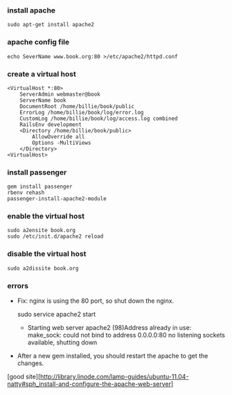 ### install apache 

    sudo apt-get install apache2

### apache config file

    echo SeverName www.book.org:80 >/etc/apache2/httpd.conf

### create a virtual host 

    <VirtualHost *:80>
        ServerAdmin webmaster@book
        ServerName book
        DocumentRoot /home/billie/book/public
        ErrorLog /home/billie/book/log/error.log
        CustomLog /home/billie/book/log/access.log combined
        RailsEnv development
        <Directory /home/billie/book/public>
            AllowOverride all
            Options -MultiViews
        </Directory>
    <VirtualHost>

### install passenger

    gem install passenger
    rbenv rehash
    passenger-install-apache2-module

### enable the virtual host
    
    sudo a2ensite book.org 
    sudo /etc/init.d/apache2 reload

### disable the virtual host

    sudo a2dissite book.org

### errors

* Fix: nginx is using the 80 port, so shut down the nginx.

    sudo service apache2 start
    * Starting web server apache2
    (98)Address already in use: make_sock: could not bind to address 0.0.0.0:80
    no listening sockets available, shutting down

* After a new gem installed, you should restart the apache to get the changes.

[good site][http://library.linode.com/lamp-guides/ubuntu-11.04-natty#sph_install-and-configure-the-apache-web-server]



